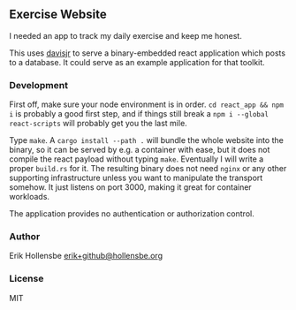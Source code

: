 ## Exercise Website

I needed an app to track my daily exercise and keep me honest.

This uses [davisjr](https://github.com/erikh/davisjr) to serve a
binary-embedded react application which posts to a database. It could serve as
an example application for that toolkit.

### Development

First off, make sure your node environment is in order. `cd react_app && npm i`
is probably a good first step, and if things still break a `npm i --global
react-scripts` will probably get you the last mile.

Type `make`. A `cargo install --path .` will bundle the whole website into the
binary, so it can be served by e.g. a container with ease, but it does not
compile the react payload without typing `make`. Eventually I will write a
proper `build.rs` for it. The resulting binary does not need `nginx` or any
other supporting infrastructure unless you want to manipulate the transport
somehow. It just listens on port 3000, making it great for container workloads.

The application provides no authentication or authorization control.

### Author

Erik Hollensbe <erik+github@hollensbe.org>

### License

MIT

